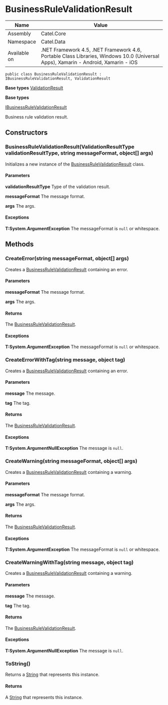 

# BusinessRuleValidationResult

Name|Value
---|---
Assembly|Catel.Core
Namespace|Catel.Data
Available on|.NET Framework 4.5, .NET Framework 4.6, Portable Class Libraries, Windows 10.0 (Universal Apps), Xamarin - Android, Xamarin - iOS

```
public class BusinessRuleValidationResult : IBusinessRuleValidationResult, ValidationResult
```

**Base types**
[ValidationResult](/Catel.Core\Catel\Data\ValidationResult.md)

**Base types**

[IBusinessRuleValidationResult](/Catel.Core\Catel\Data\IBusinessRuleValidationResult.md)


Business rule validation result.



## Constructors

### BusinessRuleValidationResult(ValidationResultType validationResultType, string messageFormat, object[] args)

Initializes a new instance of the [BusinessRuleValidationResult](#) class.

#### Parameters

**validationResultType**
Type of the validation result.

**messageFormat**
The message format.

**args**
The args.

#### Exceptions

**T:System.ArgumentException**
The messageFormat is ```null``` or whitespace.



## Methods

### CreateError(string messageFormat, object[] args)

Creates a [BusinessRuleValidationResult](#) containing an error.

#### Parameters

**messageFormat**
The message format.

**args**
The args.

#### Returns

The [BusinessRuleValidationResult](#).

#### Exceptions

**T:System.ArgumentException**
The messageFormat is ```null``` or whitespace.



### CreateErrorWithTag(string message, object tag)

Creates a [BusinessRuleValidationResult](#) containing an error.

#### Parameters

**message**
The message.

**tag**
The tag.

#### Returns

The [BusinessRuleValidationResult](#).

#### Exceptions

**T:System.ArgumentNullException**
The message is ```null```.



### CreateWarning(string messageFormat, object[] args)

Creates a [BusinessRuleValidationResult](#) containing a warning.

#### Parameters

**messageFormat**
The message format.

**args**
The args.

#### Returns

The [BusinessRuleValidationResult](#).

#### Exceptions

**T:System.ArgumentException**
The messageFormat is ```null``` or whitespace.



### CreateWarningWithTag(string message, object tag)

Creates a [BusinessRuleValidationResult](#) containing a warning.

#### Parameters

**message**
The message.

**tag**
The tag.

#### Returns

The [BusinessRuleValidationResult](#).

#### Exceptions

**T:System.ArgumentNullException**
The message is ```null```.



### ToString()

Returns a [String](#) that represents this instance.

#### Returns

A [String](#) that represents this instance.



